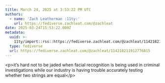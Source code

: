 ```yaml
---
title: March 24, 2025 at 3:53:22 PM UTC
authors:
  - name: 'Zach Leatherman :11ty:'
    url: https://fediverse.zachleat.com/@zachleat
date: 2025-03-24T15:53:22.000Z
metadata:
  uuid: >-
    11ty/import::rss::https://fediverse.zachleat.com/@zachleat/114218211912776815
  type: fediverse
  url: https://fediverse.zachleat.com/@zachleat/114218211912776815
---
```

\<p>it’s hard not to be jaded when facial recognition is being used in criminal investigations while our industry is having trouble accurately testing whether two strings are equal\</p>